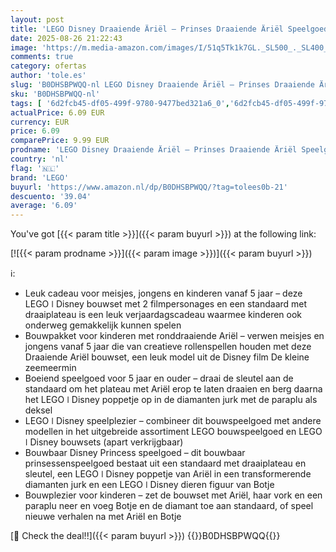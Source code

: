```yaml
---
layout: post
title: 'LEGO Disney Draaiende Äriël – Prinses Draaiende Äriël Speelgoed – Draaibaar Speelgoed Met Poppetje en Botje Plus Accessoires Incl. Diamant En Sleutel – Cadeau Voor Meisjes Vanaf 5 Jaar – 43259'
date: 2025-08-26 21:22:43
image: 'https://m.media-amazon.com/images/I/51q5Tk1k7GL._SL500_._SL400_.jpg'
comments: true
category: ofertas
author: 'tole.es'
slug: 'B0DHSBPWQQ-nl LEGO Disney Draaiende Äriël – Prinses Draaiende Äriël...'
sku: 'B0DHSBPWQQ-nl'
tags: [ '6d2fcb45-df05-499f-9780-9477bed321a6_0','6d2fcb45-df05-499f-9780-9477bed321a6_501','Arborist Merchandising Root','Bouw- & constructiespeelgoed','Creatieve spellen','Educatief speelgoed','Self Service','Special Features Stores','Speelgoed & spellen','Speelgoedbouwsets','lego','🇳🇱', ]
actualPrice: 6.09 EUR
currency: EUR
price: 6.09
comparePrice: 9.99 EUR
prodname: 'LEGO Disney Draaiende Äriël – Prinses Draaiende Äriël Speelgoed – Draaibaar Speelgoed Met Poppetje en Botje Plus Accessoires Incl. Diamant En Sleutel – Cadeau Voor Meisjes Vanaf 5 Jaar – 43259'
country: 'nl'
flag: '🇳🇱'
brand: 'LEGO'
buyurl: 'https://www.amazon.nl/dp/B0DHSBPWQQ/?tag=tolees0b-21'
descuento: '39.04'
average: '6.09'
---
```


You've got [{{< param title >}}]({{< param buyurl >}}) at the following link:

[![{{< param prodname >}}]({{< param image >}})]({{< param buyurl >}})

ℹ️:

- Leuk cadeau voor meisjes, jongens en kinderen vanaf 5 jaar – deze LEGO ǀ Disney bouwset met 2 filmpersonages en een standaard met draaiplateau is een leuk verjaardagscadeau waarmee kinderen ook onderweg gemakkelijk kunnen spelen
- Bouwpakket voor kinderen met ronddraaiende Ariël – verwen meisjes en jongens vanaf 5 jaar die van creatieve rollenspellen houden met deze Draaiende Ariël bouwset, een leuk model uit de Disney film De kleine zeemeermin
- Boeiend speelgoed voor 5 jaar en ouder – draai de sleutel aan de standaard om het plateau met Ariël erop te laten draaien en berg daarna het LEGO ǀ Disney poppetje op in de diamanten jurk met de paraplu als deksel
- LEGO ǀ Disney speelplezier – combineer dit bouwspeelgoed met andere modellen in het uitgebreide assortiment LEGO bouwspeelgoed en LEGO ǀ Disney bouwsets (apart verkrijgbaar)
- Bouwbaar Disney Princess speelgoed – dit bouwbaar prinsessenspeelgoed bestaat uit een standaard met draaiplateau en sleutel, een LEGO ǀ Disney poppetje van Ariël in een transformerende diamanten jurk en een LEGO ǀ Disney dieren figuur van Botje
- Bouwplezier voor kinderen – zet de bouwset met Ariël, haar vork en een paraplu neer en voeg Botje en de diamant toe aan standaard, of speel nieuwe verhalen na met Ariël en Botje

[🛒 Check the deal!!]({{< param buyurl >}})
{{<world>}}B0DHSBPWQQ{{</world>}}
